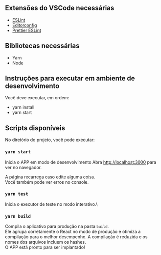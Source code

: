 ## Extensões do VSCode necessárias

- [ESLint](https://marketplace.visualstudio.com/items?itemName=dbaeumer.vscode-eslint)
- [Editorconfig](https://marketplace.visualstudio.com/items?itemName=EditorConfig.EditorConfig)
- [Prettier ESLint](https://marketplace.visualstudio.com/items?itemName=rvest.vs-code-prettier-eslint)

## Bibliotecas necessárias

- Yarn
- Node

## Instruções para executar em ambiente de desenvolvimento

Você deve executar, em ordem:
- yarn install
- yarn start

## Scripts disponíveis

No diretório do projeto, você pode executar:

### `yarn start`

Inicia o APP em modo de desenvolvimento
Abra [http://localhost:3000](http://localhost:3000) para ver no navegador.

A página recarrega caso edite alguma coisa.\
Você também pode ver erros no console.

### `yarn test`

Inicia o executor de teste no modo interativo.\

### `yarn build`

Compila o aplicativo para produção na pasta `build`.\
Ele agrupa corretamente o React no modo de produção e otimiza a compilação para o melhor desempenho.
A compilação é reduzida e os nomes dos arquivos incluem os hashes.\
O APP está pronto para ser implantado!